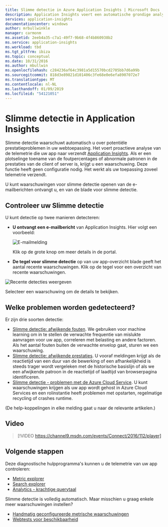 ```yaml
---
title: Slimme detectie in Azure Application Insights | Microsoft Docs
description: Application Insights voert een automatische grondige analyse van uw app-Telemetrie en waarschuwt u mogelijke problemen.
services: application-insights
documentationcenter: windows
author: mrbullwinkle
manager: carmonm
ms.assetid: 2eeb4a35-c7a1-49f7-9b68-4f4b860938b2
ms.service: application-insights
ms.workload: tbd
ms.tgt_pltfrm: ibiza
ms.topic: conceptual
ms.date: 10/31/2016
ms.author: mbullwin
ms.openlocfilehash: c284236af64c3981a5d15570bcd2705bb7d6a99b
ms.sourcegitcommit: 818d3e89821d101406c3fe68e0e6efa8907072e7
ms.translationtype: MT
ms.contentlocale: nl-NL
ms.lasthandoff: 01/09/2019
ms.locfileid: "54121051"
---
```

# <a name="smart-detection-in-application-insights"></a>Slimme detectie in Application Insights
 Slimme detectie waarschuwt automatisch u over potentiële prestatieproblemen in uw webtoepassing. Het voert proactieve analyse van de telemetrie die uw app naar verzendt [Application Insights](../../azure-monitor/app/app-insights-overview.md). Als er een plotselinge toename van de foutpercentages of abnormale patronen in de prestaties van de client of server is, krijgt u een waarschuwing. Deze functie heeft geen configuratie nodig. Het werkt als uw toepassing zoveel telemetrie verzendt.

U kunt waarschuwingen voor slimme detectie openen van de e-mailberichten ontvangt u, en van de blade voor slimme detectie.

## <a name="review-your-smart-detections"></a>Controleer uw Slimme detectie
U kunt detectie op twee manieren detecteren:

* **U ontvangt een e-mailbericht** van Application Insights. Hier volgt een voorbeeld:
  
    ![E-mailmelding](./media/proactive-diagnostics/03.png)
  
    Klik op de grote knop om meer details in de portal.
* **De tegel voor slimme detectie** op van uw app-overzicht blade geeft het aantal recente waarschuwingen. Klik op de tegel voor een overzicht van recente waarschuwingen.

![Recente detecties weergeven](./media/proactive-diagnostics/04.png)

Selecteer een waarschuwing om de details te bekijken.

## <a name="what-problems-are-detected"></a>Welke problemen worden gedetecteerd?
Er zijn drie soorten detectie:

* [Slimme detectie: afwijkende fouten](../../azure-monitor/app/proactive-failure-diagnostics.md). We gebruiken voor machine learning om in te stellen de verwachte frequentie van mislukte aanvragen voor uw app, correleren met belasting en andere factoren. Als het aantal fouten buiten de verwachte envelop gaat, sturen we een waarschuwing.
* [Slimme detectie: afwijkende prestaties](../../azure-monitor/app/proactive-performance-diagnostics.md). U vooraf meldingen krijgt als de reactietijd van een duur van de bewerking of een afhankelijkheid is steeds trager wordt vergeleken met de historische basislijn of als we een afwijkende patroon in de reactietijd of laadtijd van browserpagina identificeren.   
* [Slimme detectie - problemen met de Azure Cloud Service](https://azure.microsoft.com/blog/proactive-notifications-on-cloud-service-issues-with-azure-diagnostics-and-application-insights/). U kunt waarschuwingen krijgen als uw app wordt gehost in Azure Cloud Services en een rolinstantie heeft problemen met opstarten, regelmatige recycling of crashes runtime.

(De help-koppelingen in elke melding gaat u naar de relevante artikelen.)

## <a name="video"></a>Video

> [!VIDEO https://channel9.msdn.com/events/Connect/2016/112/player]

## <a name="next-steps"></a>Volgende stappen
Deze diagnostische hulpprogramma's kunnen u de telemetrie van uw app controleren:

* [Metric explorer](../../azure-monitor/app/metrics-explorer.md)
* [Search explorer](../../azure-monitor/app/diagnostic-search.md)
* [Analytics - krachtige querytaal](../../azure-monitor/log-query/get-started-portal.md)

Slimme detectie is volledig automatisch. Maar misschien u graag enkele meer waarschuwingen instellen?

* [Handmatig geconfigureerde metrische waarschuwingen](../../azure-monitor/app/alerts.md)
* [Webtests voor beschikbaarheid](../../azure-monitor/app/monitor-web-app-availability.md) 

